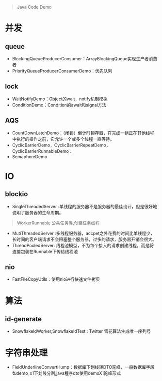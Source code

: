 
> Java Code Demo

# 并发

## queue

- BlockingQueueProducerConsumer：ArrayBlockingQueue实现生产者消费者
- PriorityQueueProducerConsumerDemo：优先队列

## lock

- WaitNotifyDemo：Object的wait，notify机制模拟
- ConditionDemo：Condition的await和signal方法

## AQS

- CountDownLatchDemo：（闭锁）倒计时锁存器，在完成一组正在其他线程中执行的操作之前，它允许一个或多个线程一直等待。
- CyclicBarrierDemo，CyclicBarrierRepeatDemo，CyclicBarrierRunnableDemo：
- SemaphoreDemo

# IO

## blockio

- SingleThreadedServer :单线程的服务器不是服务器的最佳设计，但是很好地说明了服务器的生命周期。
> WorkerRunnable 公共任务类,创建任务线程
- MutiThreadedServer :多线程服务器，accpet之外花费的时间比单线程少，长时间的客户端请求不会阻塞整个服务器，过多的请求，服务器开销会很大。
- ThreadPooledServer: 线程池模型，不为每个接入的请求创建线程，而是将连接包装在Runnable下传给线程池

## nio

- FastFileCopyUtils：使用nio进行快速文件拷贝

# 算法

## id-generate

- SnowflakeIdWorker,SnowflakeIdTest : Twitter 雪花算法生成唯一序列号

# 字符串处理

- FieldUnderlineConvertHump：数据库下划线转DTO驼峰，一般数据库字段如demo_x1下划线分割,java程序dto使用demoX1驼峰形式



